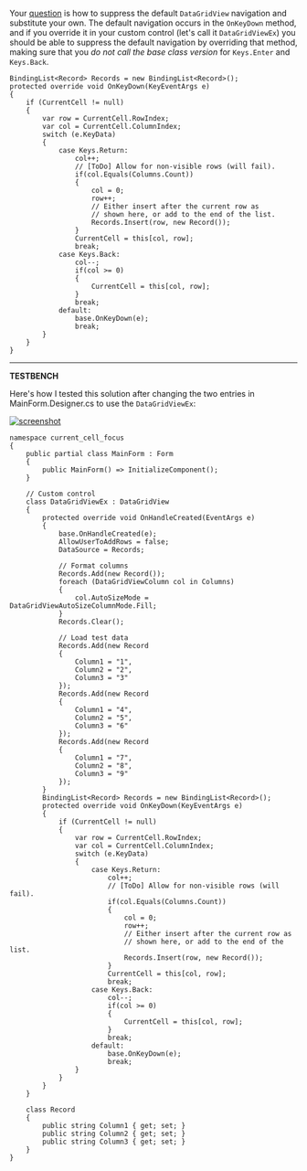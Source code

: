 Your [question](https://stackoverflow.com/q/74770247/5438626) is how to suppress the default `DataGridView` navigation and substitute your own. The default navigation occurs in the `OnKeyDown` method, and if you override it in your custom control (let's call it `DataGridViewEx`) you should be able to suppress the default navigation by overriding that method, making sure that you _do not call the base class version_ for `Keys.Enter` and `Keys.Back`.

    BindingList<Record> Records = new BindingList<Record>();
    protected override void OnKeyDown(KeyEventArgs e)
    {
        if (CurrentCell != null)
        {
            var row = CurrentCell.RowIndex;
            var col = CurrentCell.ColumnIndex;
            switch (e.KeyData)
            {
                case Keys.Return:
                    col++;
                    // [ToDo] Allow for non-visible rows (will fail).
                    if(col.Equals(Columns.Count))
                    {
                        col = 0;
                        row++;
                        // Either insert after the current row as
                        // shown here, or add to the end of the list.
                        Records.Insert(row, new Record());
                    }
                    CurrentCell = this[col, row];
                    break;
                case Keys.Back:
                    col--;
                    if(col >= 0)
                    {
                        CurrentCell = this[col, row];
                    }
                    break;
                default:
                    base.OnKeyDown(e);
                    break;
            }
        }
    }

***
**TESTBENCH**

Here's how I tested this solution after changing the two entries in MainForm.Designer.cs to use the `DataGridViewEx`:

[![screenshot][1]][1]


    namespace current_cell_focus
    {
        public partial class MainForm : Form
        {
            public MainForm() => InitializeComponent();
        }

        // Custom control
        class DataGridViewEx : DataGridView
        {
            protected override void OnHandleCreated(EventArgs e)
            {
                base.OnHandleCreated(e);
                AllowUserToAddRows = false;
                DataSource = Records;

                // Format columns
                Records.Add(new Record());
                foreach (DataGridViewColumn col in Columns)
                {
                    col.AutoSizeMode = DataGridViewAutoSizeColumnMode.Fill;
                }
                Records.Clear();

                // Load test data
                Records.Add(new Record
                {
                    Column1 = "1",
                    Column2 = "2",
                    Column3 = "3"
                });
                Records.Add(new Record
                {
                    Column1 = "4",
                    Column2 = "5",
                    Column3 = "6"
                });
                Records.Add(new Record
                {
                    Column1 = "7",
                    Column2 = "8",
                    Column3 = "9"
                });
            }
            BindingList<Record> Records = new BindingList<Record>();
            protected override void OnKeyDown(KeyEventArgs e)
            {
                if (CurrentCell != null)
                {
                    var row = CurrentCell.RowIndex;
                    var col = CurrentCell.ColumnIndex;
                    switch (e.KeyData)
                    {
                        case Keys.Return:
                            col++;
                            // [ToDo] Allow for non-visible rows (will fail).
                            if(col.Equals(Columns.Count))
                            {
                                col = 0;
                                row++;
                                // Either insert after the current row as
                                // shown here, or add to the end of the list.
                                Records.Insert(row, new Record());
                            }
                            CurrentCell = this[col, row];
                            break;
                        case Keys.Back:
                            col--;
                            if(col >= 0)
                            {
                                CurrentCell = this[col, row];
                            }
                            break;
                        default:
                            base.OnKeyDown(e);
                            break;
                    }
                }
            }
        }

        class Record
        {
            public string Column1 { get; set; }
            public string Column2 { get; set; }
            public string Column3 { get; set; }
        }
    }


  [1]: https://i.stack.imgur.com/4xIOr.png